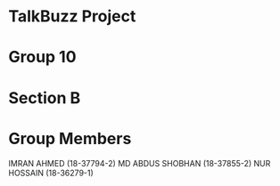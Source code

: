 # TalkBuzz Project
# Group 10
# Section B
# Group Members 
IMRAN AHMED (18-37794-2)
MD ABDUS SHOBHAN (18-37855-2)
NUR HOSSAIN (18-36279-1)
 
